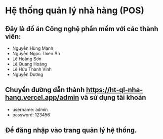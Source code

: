 # Hệ thống quản lý nhà hàng (POS)

## Đây là đồ án Công nghệ phần mềm với các thành viên: 
- Nguyễn Hùng Mạnh
- Nguyễn Ngọc Thiên Ân
- Lê Hoàng Sơn
- Lê Quang Hoàng
- Lê Hữu Thành Vinh
- Nguyễn Dương

## Chuyển đường dẫn thành https://ht-ql-nha-hang.vercel.app/admin và sử dụng tài khoản
- username: admin
- password: 123456
## Để đăng nhập vào trang quản lý hệ thống.

